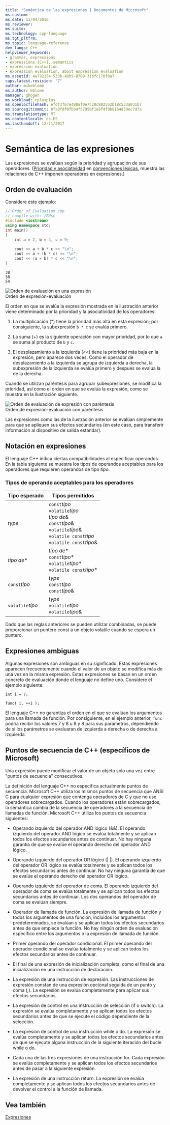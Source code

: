 ```yaml
---
title: "Semántica de las expresiones | Documentos de Microsoft"
ms.custom: 
ms.date: 11/04/2016
ms.reviewer: 
ms.suite: 
ms.technology: cpp-language
ms.tgt_pltfrm: 
ms.topic: language-reference
dev_langs: C++
helpviewer_keywords:
- grammar, expressions
- expressions [C++], semantics
- expression evaluation
- expression evaluation, about expression evaluation
ms.assetid: 4a792154-533b-48b9-8709-31bfc170f0a7
caps.latest.revision: "7"
author: mikeblome
ms.author: mblome
manager: ghogen
ms.workload: cplusplus
ms.openlocfilehash: efdf3f67e488af0e7c20c882552b18c533a031b7
ms.sourcegitcommit: 8fa8fdf0fbb4f57950f1e8f4f9b81b4d39ec7d7a
ms.translationtype: MT
ms.contentlocale: es-ES
ms.lasthandoff: 12/21/2017
---
```

# <a name="semantics-of-expressions"></a>Semántica de las expresiones
Las expresiones se evalúan según la prioridad y agrupación de sus operadores. ([Prioridad y asociatividad](../cpp/cpp-built-in-operators-precedence-and-associativity.md) en [convenciones léxicas](../cpp/lexical-conventions.md), muestra las relaciones de C++ imponen operadores en expresiones.)  
  
## <a name="order-of-evaluation"></a>Orden de evaluación  
 Considere este ejemplo:  
  
```cpp  
// Order_of_Evaluation.cpp  
// compile with: /EHsc  
#include <iostream>  
using namespace std;  
int main()  
{  
    int a = 2, b = 4, c = 9;  
  
    cout << a + b * c << "\n";  
    cout << a + (b * c) << "\n";  
    cout << (a + b) * c << "\n";  
}  
```  
  
```Output  
38  
38  
54  
```  
  
 ![Orden de evaluación en una expresión](../cpp/media/vc38zv1.gif "vc38ZV1")  
Orden de expresión-evaluación  
  
 El orden en que se evalúa la expresión mostrada en la ilustración anterior viene determinado por la prioridad y la asociatividad de los operadores:  
  
1.  La multiplicación (*) tiene la prioridad más alta en esta expresión; por consiguiente, la subexpresión `b * c` se evalúa primero.  
  
2.  La suma (+) es la siguiente operación con mayor prioridad, por lo que `a` se suma al producto de `b` y `c`.  
  
3.  El desplazamiento a la izquierda (<<) tiene la prioridad más baja en la expresión, pero aparece dos veces. Como el operador de desplazamiento a la izquierda se agrupa de izquierda a derecha, la subexpresión de la izquierda se evalúa primero y después se evalúa la de la derecha.  
  
 Cuando se utilizan paréntesis para agrupar subexpresiones, se modifica la prioridad, así como el orden en que se evalúa la expresión, como se muestra en la ilustración siguiente.  
  
 ![Orden de evaluación de expresión con paréntesis](../cpp/media/vc38zv2.gif "vc38ZV2")  
Orden de expresión-evaluación con paréntesis  
  
 Las expresiones como las de la ilustración anterior se evalúan simplemente para que se apliquen sus efectos secundarios (en este caso, para transferir información al dispositivo de salida estándar).  
  
## <a name="notation-in-expressions"></a>Notación en expresiones  
 El lenguaje C++ indica ciertas compatibilidades al especificar operandos. En la tabla siguiente se muestra los tipos de operandos aceptables para los operadores que requieren operandos de tipo *tipo*.  
  
### <a name="operand-types-acceptable-to-operators"></a>Tipos de operando aceptables para los operadores  
  
|Tipo esperado|Tipos permitidos|  
|-------------------|-------------------|  
|*type*|`const`*tipo*<br /> `volatile`*tipo*<br /> *tipo de*&<br /> `const`*tipo*&<br /> `volatile`*tipo*&<br /> `volatile const`*tipo*<br /> `volatile const`*tipo*&|  
|*tipo de*\*|*tipo de*\*<br /> `const`*tipo*\*<br /> `volatile`*tipo*\*<br /> `volatile const`*tipo*\*|  
|`const`*tipo*|*type*<br /> `const`*tipo*<br />`const`*tipo*&|  
|`volatile`*tipo*|*type*<br /> `volatile`*tipo*<br /> `volatile`*tipo*&|  
  
 Dado que las reglas anteriores se pueden utilizar combinadas, se puede proporcionar un puntero const a un objeto volatile cuando se espera un puntero.  
  
## <a name="ambiguous-expressions"></a>Expresiones ambiguas  
 Algunas expresiones son ambiguas en su significado. Estas expresiones aparecen frecuentemente cuando el valor de un objeto se modifica más de una vez en la misma expresión. Estas expresiones se basan en un orden concreto de evaluación donde el lenguaje no define uno. Considere el ejemplo siguiente:  
  
```  
int i = 7;  
  
func( i, ++i );  
```  
  
 El lenguaje C++ no garantiza el orden en el que se evalúan los argumentos para una llamada de función. Por consiguiente, en el ejemplo anterior, `func` podría recibir los valores 7 y 8 u 8 y 8 para sus parámetros, dependiendo de si los parámetros se evaluaran de izquierda a derecha o de derecha a izquierda.  
  
## <a name="c-sequence-points-microsoft-specific"></a>Puntos de secuencia de C++ (específicos de Microsoft)  
 Una expresión puede modificar el valor de un objeto solo una vez entre "puntos de secuencia" consecutivos.  
  
 La definición del lenguaje C++ no especifica actualmente puntos de secuencia. Microsoft C++ utiliza los mismos puntos de secuencia que ANSI C para cualquier expresión que contenga operadores de C y que no use operadores sobrecargados. Cuando los operadores están sobrecargados, la semántica cambia de la secuencia de operadores a la secuencia de llamadas de función. Microsoft C++ utiliza los puntos de secuencia siguientes:  
  
-   Operando izquierdo del operador AND lógico (&&). El operando izquierdo del operador AND lógico se evalúa totalmente y se aplican todos los efectos secundarios antes de continuar. No hay ninguna garantía de que se evalúe el operando derecho del operador AND lógico.  
  
-   Operando izquierdo del operador OR lógico (&#124; &#124;). El operando izquierdo del operador OR lógico se evalúa totalmente y se aplican todos los efectos secundarios antes de continuar. No hay ninguna garantía de que se evalúe el operando derecho del operador OR lógico.  
  
-   Operando izquierdo del operador de coma. El operando izquierdo del operador de coma se evalúa totalmente y se aplican todos los efectos secundarios antes de continuar. Los dos operandos del operador de coma se evalúan siempre.  
  
-   Operador de llamada de función. La expresión de llamada de función y todos los argumentos de una función, incluidos los argumentos predeterminados, se evalúan y se aplican todos los efectos secundarios antes de que empiece la función. No hay ningún orden de evaluación específico entre los argumentos o la expresión de llamada de función.  
  
-   Primer operando del operador condicional. El primer operando del operador condicional se evalúa totalmente y se aplican todos los efectos secundarios antes de continuar.  
  
-   El final de una expresión de inicialización completa, como el final de una inicialización en una instrucción de declaración.  
  
-   La expresión de una instrucción de expresión. Las instrucciones de expresión constan de una expresión opcional seguida de un punto y coma (;). La expresión se evalúa completamente para aplicar sus efectos secundarios.  
  
-   La expresión de control en una instrucción de selección (if o switch). La expresión se evalúa completamente y se aplican todos los efectos secundarios antes de que se ejecute el código dependiente de la selección.  
  
-   La expresión de control de una instrucción while o do. La expresión se evalúa completamente y se aplican todos los efectos secundarios antes de que se ejecute alguna instrucción de la siguiente iteración del bucle while o do.  
  
-   Cada una de las tres expresiones de una instrucción for. Cada expresión se evalúa completamente y se aplican todos los efectos secundarios antes de pasar a la siguiente expresión.  
  
-   La expresión de una instrucción return. La expresión se evalúa completamente y se aplican todos los efectos secundarios antes de devolver el control a la función de llamada.  
  
## <a name="see-also"></a>Vea también  
 [Expresiones](../cpp/expressions-cpp.md)